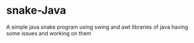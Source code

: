 # snake-Java
A simple java snake program 
using swing and awt libraries of java 
having some issues 
and working on them 

